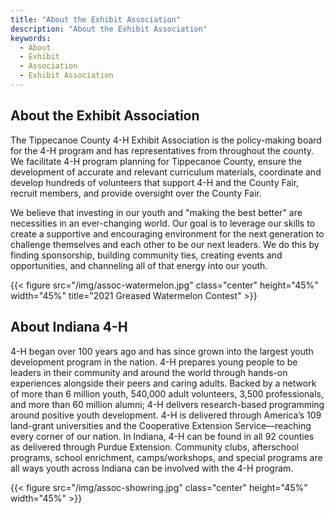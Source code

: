 ```yaml
---
title: "About the Exhibit Association"
description: "About the Exhibit Association"
keywords: 
  - About
  - Exhibit
  - Association
  - Exhibit Association
---
```


## About the Exhibit Association

The Tippecanoe County 4-H Exhibit Association is the policy-making board for the 4-H program and has representatives from throughout the county. We facilitate 4-H program planning for Tippecanoe County, ensure the development of accurate and relevant curriculum materials, coordinate and develop hundreds of volunteers that support 4-H and the County Fair, recruit members, and provide oversight over the County Fair.

We believe that investing in our youth and "making the best better" are necessities in an ever-changing world. Our goal is to leverage our skills to create a supportive and encouraging environment for the next generation to challenge themselves and each other to be our next leaders. We do this by finding sponsorship, building community ties, creating events and opportunities, and channeling all of that energy into our youth.

{{< figure src="/img/assoc-watermelon.jpg" class="center" height="45%" width="45%" title="2021 Greased Watermelon Contest" >}}

## About Indiana 4-H

4-H began over 100 years ago and has since grown into the largest youth development program in the nation. 4-H prepares young people to be leaders in their community and around the world through hands-on experiences alongside their peers and caring adults. Backed by a network of more than 6 million youth, 540,000 adult volunteers, 3,500 professionals, and more than 60 million alumni; 4-H delivers research-based programming around positive youth development. 4-H is delivered through America’s 109 land-grant universities and the Cooperative Extension Service—reaching every corner of our nation. In Indiana, 4-H can be found in all 92 counties as delivered through Purdue Extension. Community clubs, afterschool programs, school enrichment, camps/workshops, and special programs are all ways youth across Indiana can be involved with the 4-H program.

{{< figure src="/img/assoc-showring.jpg" class="center" height="45%" width="45%" >}}
